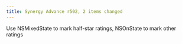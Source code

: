 ```yaml
---
title: Synergy Advance r502, 2 items changed
---
```


Use NSMixedState to mark half-star ratings, NSOnState to mark other ratings
